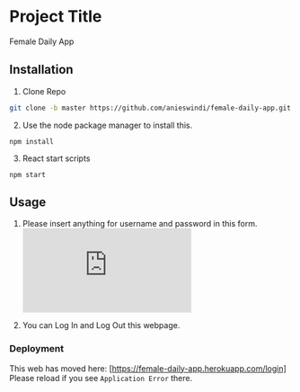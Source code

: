 # Project Title

Female Daily App

## Installation

1. Clone Repo
```bash
git clone -b master https://github.com/anieswindi/female-daily-app.git
```

2. Use the node package manager to install this.
```
npm install 
```

3. React start scripts
```
npm start
```

## Usage

1. Please insert anything for username and password in this form.
![](https://files.fm/thumb_show.php?i=hj7zzd39j)

2. You can Log In and Log Out this webpage.

### Deployment

This web has moved here: [https://female-daily-app.herokuapp.com/login]
Please reload if you see `Application Error` there.
